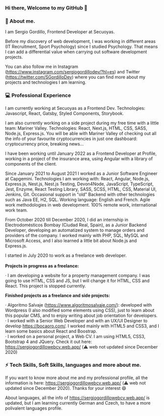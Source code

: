 ### Hi there, Welcome to my GitHub 👋

### 💬 About me.

I am Sergio Gordillo, Frontend Developer at Secuoyas.

Before my discovery of web development, I was working in different areas (IT Recruitment, Sport Psychology) since I studied Psychology. That means I can add a differential value when carrying out software development projects.

You can also follow me in Instagram (https://www.instagram.com/sergiogordillodev/?hl=es) and Twitter (https://twitter.com/SGordilloDev) where you can find more about my projects and technologies I am learning.

### :computer: Professional Experience

I am currently working at Secuoyas as a Frontend Dev. Technologies: Javascript, React, Gatsby, Styled Components, Storybook. <br>

I am also currently working on a side project during my free time with a little team: Mariner Valley. Technologies: React, Next.js, HTML, CSS, SASS, Node.js, Express.js. 
You will be able with Mariner Valley of checking out all the info of your favourite cryptocurrencies in just one dashboard: cryptocurrency price, breaking news... <br>

I have been working until January 2022 as a Frontend Developer at Profile, working in a project of the insurance area, using Angular with a library of components of the client. <br>

Since January 2021 to August 2021 I worked as a Junior Software Engineer at Capgemini. 
Technologies I am working with: React, Angular, Node.js, Express.js, Nest.js, Nest.js Testing, Devon4Node, JavaScript, TypeScript, Jest, Enzyme, React Testing Library, SASS, SCSS, HTML, CSS, Material UI, Jenkins, Git. Occasional support in "old" Backend with other technologies such as Java EE, H2, SQL.
Working language: English and French.
Agile work methodologies in web development.
100% remote work, international work team. <br>

From October 2020 till December 2020, I did an internship in Electrodomésticos Bombay (Ciudad Real, Spain), as a Junior Backend Developer, developing an automatized system to manage orders and providers of the company. I worked mainly with PHP, SQL, MySQL and Microsoft Access, and I also learned a little bit about Node.js and Express.js. <br>

I started in July 2020 to work as a freelance web developer. <br> <br> <strong> Projects in progress as a freelance: </strong>
  
  · I am developing a website for a property management company. I was going to use HTML, CSS and JS, but I will change it for HTML, CSS and React. This project is stopped currently. <br>
 
<strong> Finished projects as a freelance and side projects: </strong>

  · Algoritmo Salvaje (https://www.algoritmosalvaje.com/): developed with Wordpress (I also modified some elements using CSS), just to learn about this popular CMS, and to enjoy writing about job orientation for developers. <br>
  · I worked with a Senior Web Developer and with an UX/UI Designer to develop https://bocaoro.com/. I worked mainly with HTML5 and CSS3, and I learn some basics about React and Boostrap. <br>
   · I worked on a personal project, a Web CV. I am using HTML5, CSS3, Bootstrap 4 and JQuery. Check it out here: https://sergiogordillowebcv.web.app/ (:warning: web not updated since December 2020) <br>
  
### ⚡ Tech Skills, Soft Skills, languages and more about me.

If you want to know more about me and my professional profile, all the information is here: https://sergiogordillowebcv.web.app/ (:warning: web not updated since December 2020). Thanks for your interest 😄

About languages, all the info of https://sergiogordillowebcv.web.app/ is updated, but I am learning currently German and Czech, to have a more polivalent languages profile.





  

<!-- 🔭-  I’m currently working on ...
- 🌱 I’m currently learning ...
- 👯 I’m looking to collaborate on ...
- 🤔 I’m looking for help with ...
-  Ask me about ...
- 📫 How to reach me: ...
- 😄 Pronouns: ...
- ⚡ Fun fact: ... -->

